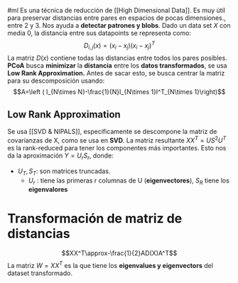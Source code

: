 #ml 
Es una técnica de reducción de [[High Dimensional Data]]. Es muy útil para preservar distancias entre pares en espacios de pocas dimensiones., entre 2 y 3.
Nos ayuda a **detectar patrones y blobs**. 
Dado un data set $X$ con media 0, la distancia entre sus datapoints se representa como: $$D_{i,j}(x)=(x_i-x_j)(x_i-x_j)^T$$
La matriz $D(x)$ contiene todas las distancias entre todos los pares posibles. 
**PCoA** busca **minimizar** la **distancia** entre los **datos transformados**, se usa **Low Rank Approximation.**
Antes de sacar esto, se busca centrar la matriz para su descomposición usando: $$A=\left ( I_{N\times N}-\frac{1}{N}I_{N\times 1}I^T_{N\times 1}\right)$$
## Low Rank Approximation 
Se usa [[SVD & NIPALS]], especificamente se descompone la matriz de covarianzas de X, como se usa en **SVD**. La matriz resultante $XX^T=US^2U^T$ es la rank-reduced para tener los componentes más importantes. 
Esto nos da la aproximación $Y=U_rS_r$, donde: 
- $U_T,S_T$: son matrices truncadas.
	- $U_r$ : tiene las primeras r columnas de U (**eigenvectores**), $S_R$ tiene los **eigenvalores**
# Transformación de matriz de distancias
$$XX^T\approx-\frac{1}{2}AD(X)A^T$$
La matriz $W=XX^T$ es la que tiene los **eigenvalues y eigenvectors** del dataset transformado. 